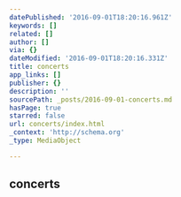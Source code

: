 ```yaml
---
datePublished: '2016-09-01T18:20:16.961Z'
keywords: []
related: []
author: []
via: {}
dateModified: '2016-09-01T18:20:16.331Z'
title: concerts
app_links: []
publisher: {}
description: ''
sourcePath: _posts/2016-09-01-concerts.md
hasPage: true
starred: false
url: concerts/index.html
_context: 'http://schema.org'
_type: MediaObject

---
```

<article style=""><h1>concerts</h1></article>
